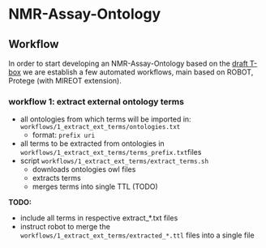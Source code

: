 # NMR-Assay-Ontology

## Workflow
In order to start developing an NMR-Assay-Ontology based on the [draft T-box](https://app.diagrams.net/#G1QopwpmihR1fCKU0Szhjv2T94zCD0lOGR) we are establish a few automated workflows, main based on ROBOT, Protege (with MIREOT extension).

### workflow 1: extract external ontology terms 
* all ontologies from which terms will be imported in: `workflows/1_extract_ext_terms/ontologies.txt`
   * format: `prefix uri` 
* all terms to be extracted from ontologies in `workflows/1_extract_ext_terms/terms_prefix.txt`files
* script `workflows/1_extract_ext_terms/extract_terms.sh`
    * downloads ontologies owl files
    * extracts terms
    * merges terms into single TTL (TODO) 

**TODO:** 
* include all terms in respective extract_*.txt files
* instruct robot to merge the `workflows/1_extract_ext_terms/extracted_*.ttl` files into a single file